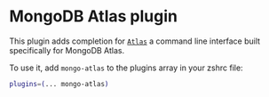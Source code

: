 # MongoDB Atlas plugin

This plugin adds completion for
[`Atlas`](https://www.mongodb.com/docs/atlas/cli/stable/) a command line interface
built specifically for MongoDB Atlas.

To use it, add `mongo-atlas` to the plugins array in your zshrc file:

```zsh
plugins=(... mongo-atlas)
```
